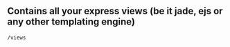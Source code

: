 ## Contains all your express views (be it jade, ejs or any other templating engine)  

```
/views
```